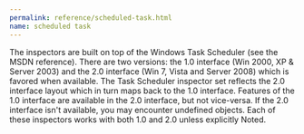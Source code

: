 ```yaml
---
permalink: reference/scheduled-task.html
name: scheduled task
---
```


The <scheduled task> inspectors are built on top of the Windows Task Scheduler (see the MSDN reference). There are two versions: the 1.0 interface (Win 2000, XP & Server 2003) and the 2.0 interface (Win 7, Vista and Server 2008) which is favored when available. The Task Scheduler inspector set reflects the 2.0 interface layout which in turn maps back to the 1.0 interface. Features of the 1.0 interface are available in the 2.0 interface, but not vice-versa. If the 2.0 interface isn't available, you may encounter undefined objects. Each of these inspectors works with both 1.0 and 2.0 unless explicitly Noted.